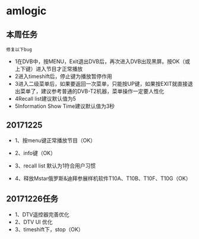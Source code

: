 # amlogic<br>
## 本周任务<br>
`修复以下bug`<br>

* 1在DVB中，按MENU，Exit退出DVB后，再次进入DVB出现黑屏。按OK（或上下键）进入节目才正常播放 <br>
* 2进入timeshift后，停止键为播放暂停作用 <br>
* 3进入二级菜单后，如果要返回一次菜单，只能按UP键，如果按EXIT就直接退出菜单了，建议参考普通的DVB-T2机器，菜单操作一定要人性化 <br>
* 4Recall list建议默认值为5 <br>
* 5Information Show Time建议默认值为3秒 <br>

## 20171225

* 1、按menu键正常播放节目（OK）

* 2、info键（OK）

* 3、recall list 默认为1符合用户习惯

* 4、释放Mstar俄罗斯&迪拜参展样机软件T10A、T10B、T10F、T10G（OK）


## 20171226任务<br>

* 1、DTV遥控器完善优化 <br>
* 2、DTV UI 优化 <br>
* 3、timeshift下，stop（OK） <br>
